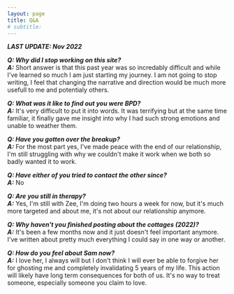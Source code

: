 ```yaml
---
layout: page
title: Q&A
# subtitle: 
---
```

<!-- {: .box-warning} -->

***LAST UPDATE: Nov 2022***  

***Q: Why did I stop working on this site?***  
***A:*** Short answer is that this past year was so incredably difficult and while I've learned so much I am just starting my journey. I am not going to stop writing, I feel that changing the narrative and direction would be much more usefull to me and potentialy others.  

***Q: What was it like to find out you were BPD?***  
***A:*** It's very difficult to put it into words. It was terrifying but at the same time familiar, it finally gave me insight into why I had such strong emotions and unable to weather them.

***Q: Have you gotten over the breakup?***  
***A:*** For the most part yes, I've made peace with the end of our relationship, I'm still struggling with why we couldn't make it work when we both so badly wanted it to work.

***Q: Have either of you tried to contact the other since?***  
***A:*** No  

***Q: Are you still in therapy?***  
***A:*** Yes, I'm still with Zee, I'm doing two hours a week for now, but it's much more targeted and about me, it's not about our relationship anymore.  

***Q: Why haven't you finished posting about the cottages (2022)?***  
***A:*** It's been a few months now and it just doesn't feel important anymore. I've written about pretty much everything I could say in one way or another.  

***Q: How do you feel about Sam now?***  
***A:*** I love her, I always will but I don't think I will ever be able to forgive her for ghosting me and completely invalidating 5 years of my life. This action will likely have long term consequences for both of us. It's no way to treat someone, especially someone you claim to love.  

<!-- 
I have experienced and caused more pain, hurt, destruction and heartbreak over the past 5 years, 80% of the last 14 months, then I have in my whole life. That may sound dramatic, and we all know I can be dramatic at times, but this time, sadly for the first time, this is my truth.  

Do I regret meeting Sam, no! She's been the most important person in my life for as long as I can remember. I'm in love with her, and that will never change. Would I do it all again? Knowing how it would play out over 5 years? I don't know, I really don't know, I want to say of course I would. We didn't last forever but that doesn't make it any less real, that we loved each other any less. I can't say I would do it all again anymore, the work I have done on and for myself can't be undone and I as a person would not enter that kind of a relationship again. 
-->
